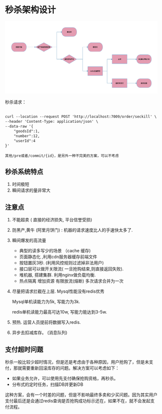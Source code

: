 # 秒杀架构设计

![秒杀流程](./doc/秒杀流程.png)

秒杀请求：
```text

curl --location --request POST 'http://localhost:7009/order/seckill' \
--header 'Content-Type: application/json' \
--data-raw '{
	"goodsId":1,
	"number":12,
	"userId":4
}'

其他/pre或者/commit/{id}，是另外一种不完美的方案，可以不考虑

```

## 秒杀系统特点
1. 时间极短
2. 瞬间请求的量非常大

## 注意点
1. 不能超卖 ( 直接的经济损失, 平台信誉受损)

2. 防黑产,黄牛 (阿里月饼门) : 机器的请求速度比人的手速快太多了.

3. 瞬间爆发的高流量

   * 典型的读多写少的场景  （cache 缓存)
   * 页面静态化 ,利用cdn服务器缓存前端文件
   * 按钮置灰3秒. (利用风控规则过滤掉非法用户)
   * 接口层可以做开关限流( 一旦抢购结束,则直接返回失败).
   * 堆机器, 搭建集群. 利用nginx做负载均衡.
   * 热点隔离 增加资源  有限放流(熔断)  多次请求合并为一次

4. 尽量把请求拦截在上层.  Mysql性能没有redis优秀

   Mysql单机读能力为5k, 写能力为3k.

   redis单机读能力最高可达10w, 写能力能达到3-5w.

5. 预热. 运营人员提前将数据写入redis.

6. 异步去扣减库存。 (消息队列)


## 支付超时问题

秒杀一般比较少超时情况，但是还是考虑由于各种原因，用户抢购了，但是未支付，那就需要重新回滚库存的问题。解决方案可以考虑如下：
- 如果业务允许，可以使用先支付确保抢购资格，再秒杀。
- 分布式的定时任务，扫描DB并更新DB

这种方案，会有一个时差的问题，但是不影响最终多卖和少买问题。因为其实用户支付最后还是会通过redis查询是否抢购成功标示还在，如果不在，就不会发起支付流程。
